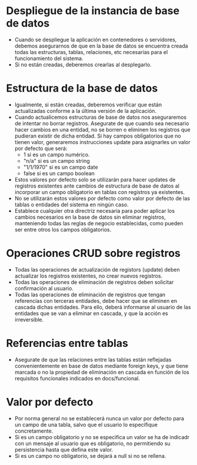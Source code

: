# Despliegue de la instancia de base de datos

- Cuando se despliegue la aplicación en contenedores o servidores, debemos asegurarnos de que en la base de datos se encuentra creada todas las estructuras, tablas, relaciones, etc necesarias para el funcionamiento del sistema.
- Si no están creadas, deberemos crearlas al desplegarlo.

# Estructura de la base de datos

- Igualmente, si están creadas, deberemos verificar que están actualizadas conforme a la última versión de la aplicación.
- Cuando actualicemos estructuras de base de datos nos aseguraremos de intentar no borrar registros. Asegurate de que cuando sea necesario hacer cambios en una entidad, no se borren o eliminen los registros que pudieran existir de dicha entidad. Si hay campos obligatorios que no tienen valor, generaremos instrucciones update para asignarles un valor por defecto que será:
  - 1 si es un campo numérico.
  - "n/a" si es un campo string
  - "1/1/1970" si es un campo date
  - false si es un campo boolean
- Estos valores por defecto solo se utilizarán para hacer updates de registros existentes ante cambios de estructura de base de datos al incorporar un campo obligatorio en tablas con registros ya existentes.
- No se utilizarán estos valores por defecto como valor por defecto de las tablas o entidades del sistema en ningún caso.
- Establece cualquier otra directriz necesaria para poder aplicar los cambios necesarios en la base de datos sin eliminar registros, manteniendo todas las reglas de negocio establecidas, como pueden ser entre otros los campos obligatorios.

# Operaciones CRUD sobre registros

- Todas las operaciones de actualización de registors (update) deben actualizar los registros existentes, no crear nuevos registros.
- Todas las operaciones de eliminación de registros deben solicitar confirmación al usuario.
- Todas las operaciones de eliminación de registros que tengan referencias con terceras entidades, debe hacer que se eliminen en cascada dichas entidades. Para ello, deberá informarse al usuario de las entidades que se van a eliminar en cascada, y que la acción es irreversible.

# Referencias entre tablas
- Asegurate de que las relaciones entre las tablas están reflejadas convenientemente en base de datos mediante foreign keys, y que tiene marcada o no la propiedad de eliminación en cascada en función de los requisitos funcionales indicados en docs/funcional.

# Valor por defecto
- Por norma general no se establecerá nunca un valor por defecto para un campo de una tabla, salvo que el usuario lo específique concretamente.
- Si es un campo obligatorio y no se especifica un valor se ha de indicadr con un mensaje al usuario que es obligatorio, no permitiendo su persistencia hasta que defina este valor.
- Si es un campo no obligatorio, se dejará a null si no se rellena.

